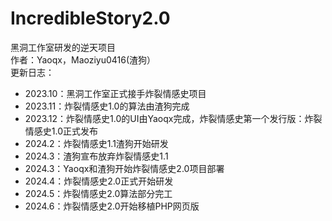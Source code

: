 # IncredibleStory2.0
黑洞工作室研发的逆天项目  
作者：Yaoqx，Maoziyu0416(渣狗）  
更新日志：  
<ul>
<li>2023.10：黑洞工作室正式接手炸裂情感史项目</li>
<li>2023.11：炸裂情感史1.0的算法由渣狗完成</li>
<li>2023.12：炸裂情感史1.0的UI由Yaoqx完成，炸裂情感史第一个发行版：炸裂情感史1.0正式发布</li>
<li>2024.2：炸裂情感史1.1渣狗开始研发</li>
<li>2024.3：渣狗宣布放弃炸裂情感史1.1</li>
<li>2024.3：Yaoqx和渣狗开始炸裂情感史2.0项目部署</li>
<li>2024.4：炸裂情感史2.0正式开始研发</li>
<li>2024.5：炸裂情感史2.0算法部分完工</li>
<li>2024.6：炸裂情感史2.0开始移植PHP网页版</li>
</ul>
